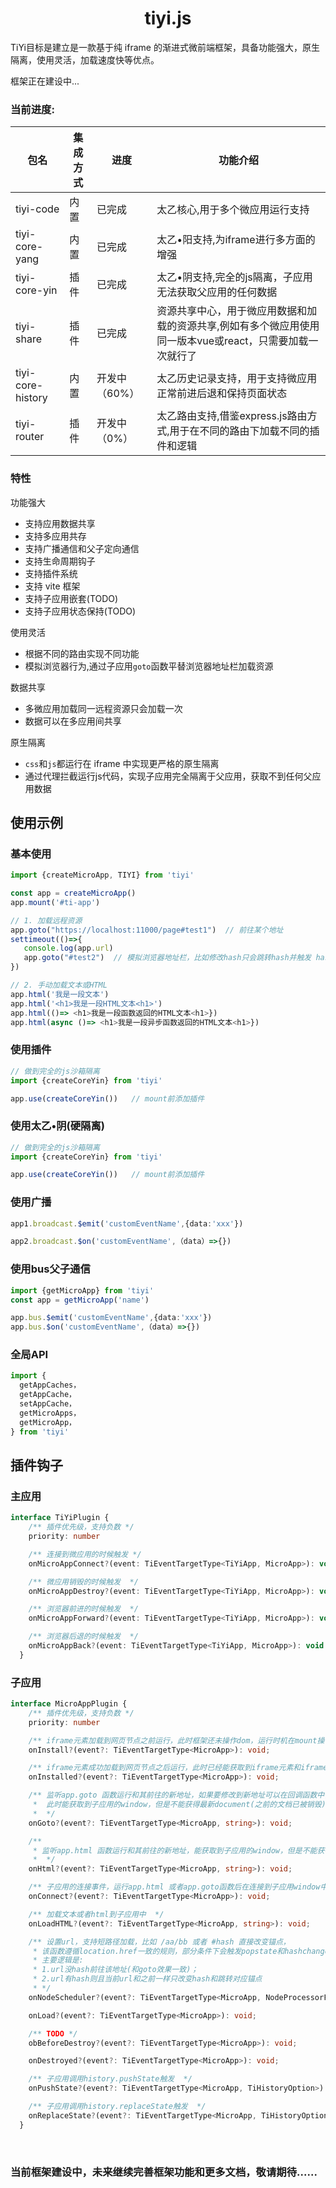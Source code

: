
<h1 align="center">tiyi.js</h1>

TiYi目标是建立是一款基于纯 iframe 的渐进式微前端框架，具备功能强大，原生隔离，使用灵活，加载速度快等优点。

框架正在建设中...

### 当前进度:

| 包名                | 集成方式 | 进度       | 功能介绍                                                      |
|-------------------|------|----------|-----------------------------------------------------------|
| tiyi-code         | 内置   | 已完成      | 太乙核心,用于多个微应用运行支持                                          |
| tiyi-core-yang    | 内置   | 已完成      | 太乙•阳支持,为iframe进行多方面的增强                                    |
| tiyi-core-yin     | 插件   | 已完成      | 太乙•阴支持,完全的js隔离，子应用无法获取父应用的任何数据                            |
| tiyi-share        | 插件   | 已完成      | 资源共享中心，用于微应用数据和加载的资源共享,例如有多个微应用使用同一版本vue或react，只需要加载一次就行了 |
| tiyi-core-history | 内置   | 开发中（60%） | 太乙历史记录支持，用于支持微应用正常前进后退和保持页面状态                             |
| tiyi-router       | 插件   | 开发中（0%）  | 太乙路由支持,借鉴express.js路由方式,用于在不同的路由下加载不同的插件和逻辑               |

### 特性

功能强大
- 支持应用数据共享
- 支持多应用共存
- 支持广播通信和父子定向通信
- 支持生命周期钩子
- 支持插件系统
- 支持 vite 框架
- 支持子应用嵌套(TODO)
- 支持子应用状态保持(TODO)

使用灵活
- 根据不同的路由实现不同功能
- 模拟浏览器行为,通过子应用`goto`函数平替浏览器地址栏加载资源

数据共享
- 多微应用加载同一远程资源只会加载一次
- 数据可以在多应用间共享

原生隔离
- `css`和`js`都运行在 iframe 中实现更严格的原生隔离
- 通过代理拦截运行js代码，实现子应用完全隔离于父应用，获取不到任何父应用数据

## 使用示例

### 基本使用

```ts
import {createMicroApp, TIYI} from 'tiyi'

const app = createMicroApp()
app.mount('#ti-app')

// 1. 加载远程资源
app.goto("https://localhost:11000/page#test1")  // 前往某个地址
settimeout(()=>{
   console.log(app.url)
   app.goto("#test2")  // 模拟浏览器地址栏，比如修改hash只会跳转hash并触发 hashchange 和 popstate事件
})

// 2. 手动加载文本或HTML
app.html('我是一段文本')
app.html('<h1>我是一段HTML文本<h1>')
app.html(()=> <h1>我是一段函数返回的HTML文本<h1>})
app.html(async ()=> <h1>我是一段异步函数返回的HTML文本<h1>})
```

### 使用插件

```ts
// 做到完全的js沙箱隔离
import {createCoreYin} from 'tiyi'

app.use(createCoreYin())   // mount前添加插件
```

### 使用太乙•阴(硬隔离)

```ts
// 做到完全的js沙箱隔离
import {createCoreYin} from 'tiyi'

app.use(createCoreYin())   // mount前添加插件
```

### 使用广播

```ts
app1.broadcast.$emit('customEventName',{data:'xxx'})

app2.broadcast.$on('customEventName',（data）=>{})
```

### 使用bus父子通信

```ts
import {getMicroApp} from 'tiyi'
const app = getMicroApp('name')

app.bus.$emit('customEventName',{data:'xxx'})
app.bus.$on('customEventName',（data）=>{})
```

### 全局API

```ts
import {
  getAppCaches，
  getAppCache，
  setAppCache，
  getMicroApps，
  getMicroApp，
} from 'tiyi'
```

## 插件钩子

### 主应用

```ts
interface TiYiPlugin {
    /** 插件优先级，支持负数 */
    priority: number

    /** 连接到微应用的时候触发 */
    onMicroAppConnect?(event: TiEventTargetType<TiYiApp, MicroApp>): void

    /** 微应用销毁的时候触发  */
    onMicroAppDestroy?(event: TiEventTargetType<TiYiApp, MicroApp>): void

    /** 浏览器前进的时候触发  */
    onMicroAppForward?(event: TiEventTargetType<TiYiApp, MicroApp>): void

    /** 浏览器后退的时候触发  */
    onMicroAppBack?(event: TiEventTargetType<TiYiApp, MicroApp>): void
  }
```

### 子应用

```ts
interface MicroAppPlugin {
    /** 插件优先级，支持负数 */
    priority: number

    /** iframe元素加载到网页节点之前运行，此时框架还未操作dom，运行时机在mount操作后该事件立马被触发  */
    onInstall?(event?: TiEventTargetType<MicroApp>): void;

    /** iframe元素成功加载到网页节点之后运行，此时已经能获取到iframe元素和iframe中的window  */
    onInstalled?(event?: TiEventTargetType<MicroApp>): void;

    /** 监听app.goto 函数运行和其前往的新地址，如果要修改到新地址可以在回调函数中修改app.url就行,
     *  此时能获取到子应用的window，但是不能获得最新document(之前的文档已被销毁)
     *  */
    onGoto?(event?: TiEventTargetType<MicroApp, string>): void;

    /**
     * 监听app.html 函数运行和其前往的新地址，能获取到子应用的window，但是不能获得最新document
     *  */
    onHtml?(event?: TiEventTargetType<MicroApp, string>): void;

    /** 子应用的连接事件，运行app.html 或者app.goto函数后在连接到子应用window中的时候触发，能获取到最新的window或者document  */
    onConnect?(event?: TiEventTargetType<MicroApp>): void;

    /** 加载文本或者html到子应用中  */
    onLoadHTML?(event?: TiEventTargetType<MicroApp, string>): void;

    /** 设置url，支持短路径加载，比如 /aa/bb 或者 #hash 直接改变锚点，
     * 该函数遵循location.href一致的规则，部分条件下会触发popstate和hashchange事件
     * 主要逻辑是:
     * 1.url没hash前往该地址(和goto效果一致)；
     * 2.url有hash则且当前url和之前一样只改变hash和跳转对应锚点
     * */
    onNodeScheduler?(event?: TiEventTargetType<MicroApp, NodeProcessorForProcessOption>): void;

    onLoad?(event?: TiEventTargetType<MicroApp>): void;

    /** TODO */
    obBeforeDestroy?(event?: TiEventTargetType<MicroApp>): void;

    onDestroyed?(event?: TiEventTargetType<MicroApp>): void;

    /** 子应用调用history.pushState触发  */
    onPushState?(event?: TiEventTargetType<MicroApp, TiHistoryOption>): void;

    /** 子应用调用history.replaceState触发  */
    onReplaceState?(event?: TiEventTargetType<MicroApp, TiHistoryOption>): void;
  }
```

<br/>

### 当前框架建设中，未来继续完善框架功能和更多文档，敬请期待......
